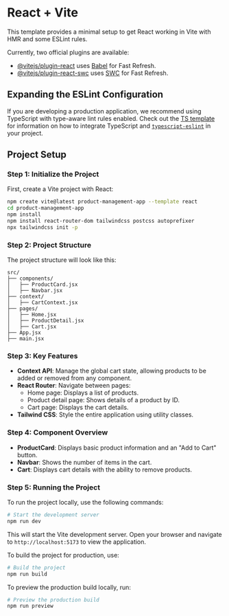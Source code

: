 # React + Vite

This template provides a minimal setup to get React working in Vite with HMR and some ESLint rules.

Currently, two official plugins are available:

- [@vitejs/plugin-react](https://github.com/vitejs/vite-plugin-react/blob/main/packages/plugin-react) uses [Babel](https://babeljs.io/) for Fast Refresh.
- [@vitejs/plugin-react-swc](https://github.com/vitejs/vite-plugin-react/blob/main/packages/plugin-react-swc) uses [SWC](https://swc.rs/) for Fast Refresh.

## Expanding the ESLint Configuration

If you are developing a production application, we recommend using TypeScript with type-aware lint rules enabled. Check out the [TS template](https://github.com/vitejs/vite/tree/main/packages/create-vite/template-react-ts) for information on how to integrate TypeScript and [`typescript-eslint`](https://typescript-eslint.io) in your project.

## Project Setup

### Step 1: Initialize the Project

First, create a Vite project with React:

```bash
npm create vite@latest product-management-app --template react
cd product-management-app
npm install
npm install react-router-dom tailwindcss postcss autoprefixer
npx tailwindcss init -p
```

### Step 2: Project Structure

The project structure will look like this:

```
src/
├── components/
│   ├── ProductCard.jsx
│   ├── Navbar.jsx
├── context/
│   ├── CartContext.jsx
├── pages/
│   ├── Home.jsx
│   ├── ProductDetail.jsx
│   ├── Cart.jsx
├── App.jsx
├── main.jsx
```

### Step 3: Key Features

- **Context API**: Manage the global cart state, allowing products to be added or removed from any component.
- **React Router**: Navigate between pages:
    - Home page: Displays a list of products.
    - Product detail page: Shows details of a product by ID.
    - Cart page: Displays the cart details.
- **Tailwind CSS**: Style the entire application using utility classes.

### Step 4: Component Overview

- **ProductCard**: Displays basic product information and an "Add to Cart" button.
- **Navbar**: Shows the number of items in the cart.
- **Cart**: Displays cart details with the ability to remove products.

### Step 5: Running the Project

To run the project locally, use the following commands:

```bash
# Start the development server
npm run dev
```

This will start the Vite development server. Open your browser and navigate to `http://localhost:5173` to view the application.

To build the project for production, use:

```bash
# Build the project
npm run build
```

To preview the production build locally, run:

```bash
# Preview the production build
npm run preview
```